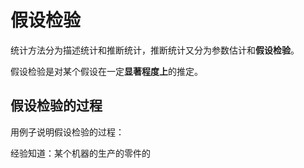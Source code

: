 # 假设检验

统计方法分为描述统计和推断统计，推断统计又分为参数估计和**假设检验**。

假设检验是对某个假设在一定**显著程度上**的推定。

## 假设检验的过程

用例子说明假设检验的过程：

经验知道：某个机器的生产的零件的
